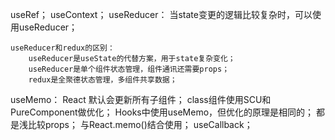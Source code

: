useRef；
useContext；
useReducer：
    当state变更的逻辑比较复杂时，可以使用useReducer；

    useReducer和redux的区别：
        useReducer是useState的代替方案，用于state复杂变化；
        useReducer是单个组件状态管理，组件通讯还需要props；
        redux是全聚德状态管理，多组件共享数据；

useMemo：
    React 默认会更新所有子组件；
    class组件使用SCU和PureComponent做优化；
    Hooks中使用useMemo，但优化的原理是相同的；
    都是浅比较props；
    与React.memo()结合使用；
useCallback；